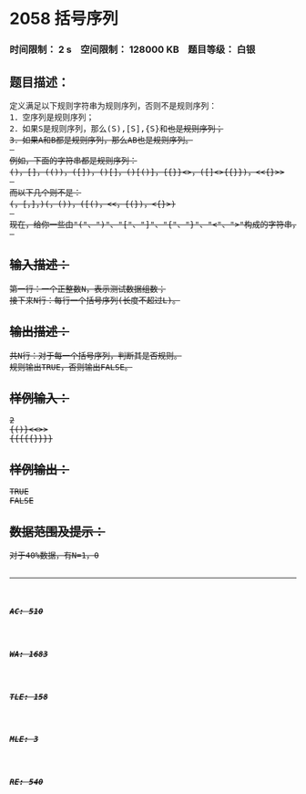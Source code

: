 # 2058 括号序列   
### 时间限制： 2 s&nbsp;&nbsp;&nbsp;&nbsp;空间限制： 128000 KB&nbsp;&nbsp;&nbsp;&nbsp;题目等级： 白银  
## 题目描述：  

<pre>
定义满足以下规则字符串为规则序列，否则不是规则序列：
1．空序列是规则序列；
2．如果S是规则序列，那么(S),[S],{S}和<S>也是规则序列；
3．如果A和B都是规则序列，那么AB也是规则序列。
 
例如，下面的字符串都是规则序列：
()，[]，(())，([])，()[]，()[()]，{{}}<>，([]<>{{}})，<<{}>>
 
而以下几个则不是：
(，[，]，)(，())，([()，<<，{(})，<{}>)
 
现在，给你一些由"("、")"、"["、"]"、"{"、"}"、"<"、">"构成的字符串，请判断该字符串是否为规则序列。
 
</pre>
  
  
## 输入描述：  

<pre>
第一行：一个正整数N，表示测试数据组数；
接下来N行：每行一个括号序列(长度不超过L)。
</pre>
  
  
## 输出描述：  

<pre>
共N行：对于每一个括号序列，判断其是否规则。
规则输出TRUE，否则输出FALSE。
</pre>
  
  
## 样例输入：  

<pre>
2
{()}<<>>
{{{{{}}}}
</pre>
  
  
## 样例输出：  

<pre>
TRUE
FALSE
</pre>
  
  
## 数据范围及提示：  

<pre>
对于40%数据，有N=1，0<L<=20;  
对于80%数据，有0<N<=5，0<L<=10^3;  
对于100%数据，有0<N<=10，0<L<=2*10^6。
</pre>
  
  
***  

##### AC: 510  
##### WA: 1683  
##### TLE: 158  
##### MLE: 3  
##### RE: 540  
